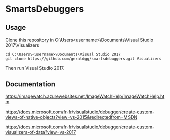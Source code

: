 # SmartsDebuggers

## Usage

Clone this repository in C:\Users\<username>\Documents\Visual Studio 2017\Visualizers

```
cd C:\Users\<username>\Documents\Visual Studio 2017
git clone https://github.com/geraldgg/smartsdebuggers.git Visualizers
```

Then run Visual Studio 2017.

## Documentation

https://imagewatch.azurewebsites.net/ImageWatchHelp/ImageWatchHelp.htm

https://docs.microsoft.com/fr-fr/visualstudio/debugger/create-custom-views-of-native-objects?view=vs-2015&redirectedfrom=MSDN

https://docs.microsoft.com/fr-fr/visualstudio/debugger/create-custom-visualizers-of-data?view=vs-2017
